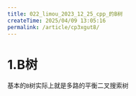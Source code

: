 ```yaml
---
title: 022_limou_2023_12_25_cpp_的B树
createTime: 2025/04/09 13:05:16
permalink: /article/cp3xgut8/
---
```

# 1.B树

基本的`B`树实际上就是多路的平衡二叉搜索树